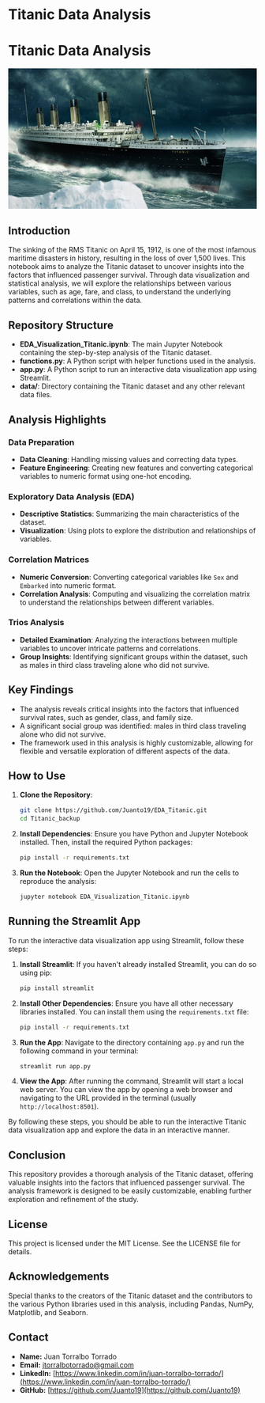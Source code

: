 # Titanic Data Analysis

# Titanic Data Analysis

<p align="center">
    <img src="data/portada.jpg" alt="alt text">
</p>

## Introduction
The sinking of the RMS Titanic on April 15, 1912, is one of the most infamous maritime disasters in history, 
resulting in the loss of over 1,500 lives. This notebook aims to analyze the Titanic dataset to uncover insights into the 
factors that influenced passenger survival. Through data visualization and statistical analysis,
we will explore the relationships between various variables, such as age, fare, and class, to understand the 
underlying patterns and correlations within the data.

## Repository Structure

- **EDA_Visualization_Titanic.ipynb**: The main Jupyter Notebook containing the step-by-step analysis of the Titanic dataset.
- **functions.py**: A Python script with helper functions used in the analysis.
- **app.py**: A Python script to run an interactive data visualization app using Streamlit.
- **data/**: Directory containing the Titanic dataset and any other relevant data files.

## Analysis Highlights

### Data Preparation
- **Data Cleaning**: Handling missing values and correcting data types.
- **Feature Engineering**: Creating new features and converting categorical variables to numeric format using one-hot encoding.

### Exploratory Data Analysis (EDA)
- **Descriptive Statistics**: Summarizing the main characteristics of the dataset.
- **Visualization**: Using plots to explore the distribution and relationships of variables.

### Correlation Matrices
- **Numeric Conversion**: Converting categorical variables like `Sex` and `Embarked` into numeric format.
- **Correlation Analysis**: Computing and visualizing the correlation matrix to understand the relationships between different variables.

### Trios Analysis
- **Detailed Examination**: Analyzing the interactions between multiple variables to uncover intricate patterns and correlations.
- **Group Insights**: Identifying significant groups within the dataset, such as males in third class traveling alone who did not survive.

## Key Findings
- The analysis reveals critical insights into the factors that influenced survival rates, such as gender, class, and family size.
- A significant social group was identified: males in third class traveling alone who did not survive.
- The framework used in this analysis is highly customizable, allowing for flexible and versatile exploration of different aspects of the data.

## How to Use
1. **Clone the Repository**:
    ```bash
    git clone https://github.com/Juanto19/EDA_Titanic.git
    cd Titanic_backup
    ```

2. **Install Dependencies**:
    Ensure you have Python and Jupyter Notebook installed. Then, install the required Python packages:
    ```bash
    pip install -r requirements.txt
    ```

3. **Run the Notebook**:
    Open the Jupyter Notebook and run the cells to reproduce the analysis:
    ```bash
    jupyter notebook EDA_Visualization_Titanic.ipynb
    ```

## Running the Streamlit App

To run the interactive data visualization app using Streamlit, follow these steps:

1. **Install Streamlit**:
    If you haven't already installed Streamlit, you can do so using pip:
    ```bash
    pip install streamlit
    ```

2. **Install Other Dependencies**:
    Ensure you have all other necessary libraries installed. You can install them using the `requirements.txt` file:
    ```bash
    pip install -r requirements.txt
    ```

3. **Run the App**:
    Navigate to the directory containing `app.py` and run the following command in your terminal:
    ```bash
    streamlit run app.py
    ```

4. **View the App**:
    After running the command, Streamlit will start a local web server. You can view the app by opening a web browser and navigating to the URL provided in the terminal (usually `http://localhost:8501`).

By following these steps, you should be able to run the interactive Titanic data visualization app and explore the data in an interactive manner.

## Conclusion
This repository provides a thorough analysis of the Titanic dataset, offering valuable insights into the factors that influenced passenger survival. The analysis framework is designed to be easily customizable, enabling further exploration and refinement of the study.

## License
This project is licensed under the MIT License. See the LICENSE file for details.

## Acknowledgements
Special thanks to the creators of the Titanic dataset and the contributors to the various Python libraries used in this analysis, including Pandas, NumPy, Matplotlib, and Seaborn.

## Contact


- **Name:** Juan Torralbo Torrado
- **Email:** jtorralbotorrado@gmail.com
- **LinkedIn:**  [https://www.linkedin.com/in/juan-torralbo-torrado/](https://www.linkedin.com/in/juan-torralbo-torrado/)
- **GitHub:** [https://github.com/Juanto19](https://github.com/Juanto19)